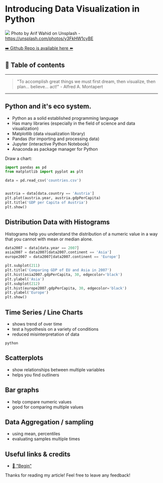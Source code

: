 # Introducing Data Visualization in Python

[<img src="https://images.unsplash.com/photo-1495639867387-5423d6811583?dpr=1&auto=compress,format&fit=crop&w=2550&h=&q=80&cs=tinysrgb&crop=">](
https://unsplash.com/photos/y3FkHW1cyBE)
Photo by Arif Wahid on Unsplash - https://unsplash.com/photos/y3FkHW1cyBE


[➡️ Github Repo is available here ⬅️](https://github.com/DDCreationStudios/pythonDataVis)


## 📄 Table of contents


---
>"To accomplish great things we must first dream, then visualize, then plan... believe... act!" - Alfred A. Montapert
---

## Python and it's eco system.

- Python as a solid established programming language
- Has many libraries (especially in the field of science and data visualization)
- Matplotlib (data visualization library)
- Pandas (for importing and processing data)
- Jupyter (interactive Python Notebook)
- Anaconda as package manager for Python

Draw a chart:
```python
import pandas as pd
from matplotlib import pyplot as plt

data = pd.read_csv('countries.csv')


austria = data[data.country == 'Austria']
plt.plot(austria.year, austria.gdpPerCapita)
plt.title('GDP per Capita of Austria')
plt.show()
```

## Distribution Data with Histograms

Histograms help you understand the distribution of a numeric value in a way that you cannot with mean or median alone.


```python
data2007 = data[data.year == 2007]
asia2007 = data2007[data2007.continent == 'Asia']
europe2007 = data2007[data2007.continent == 'Europe']

plt.subplot(211)
plt.title('Comparing GDP of EU and Asia in 2007')
plt.hist(asia2007.gdpPerCapita, 30, edgecolor='black')
plt.ylabel('Asia')
plt.subplot(212)
plt.hist(europe2007.gdpPerCapita, 30, edgecolor='black')
plt.ylabel('Europe')
plt.show()
```






## Time Series / Line Charts

- shows trend of over time
- test a hypothesis on a variety of conditions
- reduced misinterpretation of data


```python```



## Scatterplots

- show relationships between multiple variables
- helps you find outliners

## Bar graphs

- help compare numeric values
- good for comparing multiple values

## Data Aggregation / sampling

- using mean, percentiles
- evaluating samples multiple times







## Useful links & credits
- [📄 "Begin"](afgafgadgads)



Thanks for reading my article! Feel free to leave any feedback! 


<!-- Written by Daniel Deutsch (deudan1010@gmail.com) -->
